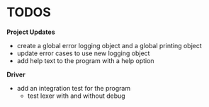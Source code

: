 # TODOS

**Project Updates**

- create a global error logging object and a global printing object
- update error cases to use new logging object
- add help text to the program with a help option

**Driver**

- add an integration test for the program
  - test lexer with and without debug
